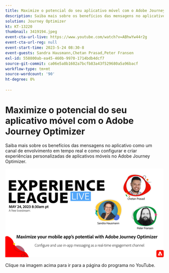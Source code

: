 ```yaml
---
title: Maximize o potencial do seu aplicativo móvel com o Adobe Journey Optimizer
description: Saiba mais sobre os benefícios das mensagens no aplicativo como um canal de envolvimento em tempo real e como configurar e criar experiências personalizadas de aplicativos móveis no Adobe Journey Optimizer.
solution: Journey Optimizer
kt: KT-13220
thumbnail: 3419194.jpeg
event-cta-url-live: https://www.youtube.com/watch?v=ABhwYw44r2g
event-cta-url-reg: null
event-start-time: 2023-5-24 08:30-8
event-guests: Sandra Hausmann,Chetan Prasad,Peter Fransen
exl-id: 558800ab-ea45-460b-9970-1714bdb4dcf7
source-git-commit: ca06e5a8b1602a7bcfb83a43f529680a5a96bacf
workflow-type: tm+mt
source-wordcount: '90'
ht-degree: 0%

---
```


# Maximize o potencial do seu aplicativo móvel com o Adobe Journey Optimizer

Saiba mais sobre os benefícios das mensagens no aplicativo como um canal de envolvimento em tempo real e como configurar e criar experiências personalizadas de aplicativos móveis no Adobe Journey Optimizer.

[![ExL LIVE 24 de maio de 2023](./../assets/May24_exl_live_banner_web_1920_WebBanner.png)](https://www.youtube.com/watch?v=ABhwYw44r2g)

Clique na imagem acima para ir para a página do programa no YouTube.
